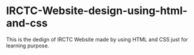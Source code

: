 # IRCTC-Website-design-using-html-and-css
This is the dedign of IRCTC Website made by using HTML and CSS just for learning purpose.
